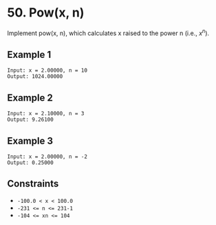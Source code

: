 # 50. Pow(x, n)

Implement pow(x, n), which calculates x raised to the power n (i.e., $x^n$).

## Example 1

    Input: x = 2.00000, n = 10
    Output: 1024.00000

## Example 2

    Input: x = 2.10000, n = 3
    Output: 9.26100

## Example 3

    Input: x = 2.00000, n = -2
    Output: 0.25000

## Constraints

- `-100.0 < x < 100.0`
- `-231 <= n <= 231-1`
- `-104 <= xn <= 104`
